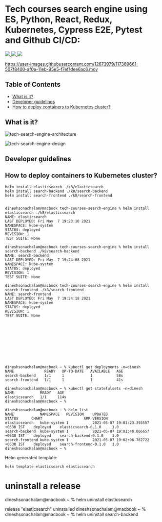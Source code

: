# Tech courses search engine using ES, Python, React, Redux, Kubernetes, Cypress E2E, Pytest and Github CI/CD:

<p>
  <a href="https://github.com/dineshsonachalam/tech-courses-search-engine/actions" alt="CI/CD status">
      <img src="https://github.com/dineshsonachalam/tech-courses-search-engine/actions/workflows/k8-deploy.yml/badge.svg" />
  </a>
  <a href="https://www.python.org/downloads/release/python-390/" alt="Python 3.9">
      <img src="https://img.shields.io/badge/python-3.9-blue.svg" />
  </a>
  <a href="https://hub.docker.com/repository/docker/dineshsonachalam/tech-courses-search-engine-backend" alt="Docker pulls">
      <img src="https://img.shields.io/docker/pulls/dineshsonachalam/tech-courses-search-engine-backend.svg" />
  </a>
</p>
 

https://user-images.githubusercontent.com/12673979/117389661-507f8400-af0a-11eb-95e5-f7ef1dee6ac6.mov

## Table of Contents
- [What is it?](#what-is-it)
- [Developer guidelines](#development-guidelines)
- [How to deploy containers to Kubernetes cluster?](#how-to-use-it)

## What is it?
![tech-search-engine-architecture](https://user-images.githubusercontent.com/12673979/117518002-c0017c00-afbb-11eb-97f3-14c253cad321.png)

![tech-search-engine-design](https://user-images.githubusercontent.com/12673979/117521109-ae26d580-afc9-11eb-8dbd-663eeabaf0ff.png)




## Developer guidelines

## How to deploy containers to Kubernetes cluster?


```
helm install elasticsearch ./k8/elasticsearch
helm install search-backend ./k8/search-backend
helm install search-frontend ./k8/search-frontend


dineshsonachalam@macbook tech-courses-search-engine % helm install elasticsearch ./k8/elasticsearch
NAME: elasticsearch
LAST DEPLOYED: Fri May  7 19:23:10 2021
NAMESPACE: kube-system
STATUS: deployed
REVISION: 1
TEST SUITE: None

dineshsonachalam@macbook tech-courses-search-engine % helm install search-backend ./k8/search-backend
NAME: search-backend
LAST DEPLOYED: Fri May  7 19:24:08 2021
NAMESPACE: kube-system
STATUS: deployed
REVISION: 1
TEST SUITE: None

dineshsonachalam@macbook tech-courses-search-engine % helm install search-frontend ./k8/search-frontend
NAME: search-frontend
LAST DEPLOYED: Fri May  7 19:24:18 2021
NAMESPACE: kube-system
STATUS: deployed
REVISION: 1
TEST SUITE: None











dineshsonachalam@macbook ~ % kubectl get deployments -n=dinesh
NAME              READY   UP-TO-DATE   AVAILABLE   AGE
search-backend    1/1     1            1           58s
search-frontend   1/1     1            1           41s

dineshsonachalam@macbook ~ % kubectl get statefulsets -n=dinesh
NAME            READY   AGE
elasticsearch   1/1     114s
dineshsonachalam@macbook ~ %
```

```
dineshsonachalam@macbook ~ % helm list
NAME           	NAMESPACE  	REVISION	UPDATED                             	STATUS  	CHART                	APP VERSION
elasticsearch  	kube-system	1       	2021-05-07 19:01:23.393557 +0530 IST	deployed	elasticsearch-0.1.0  	1.0
search-backend 	kube-system	1       	2021-05-07 19:01:48.866657 +0530 IST	deployed	search-backend-0.1.0 	1.0
search-frontend	kube-system	1       	2021-05-07 19:02:06.762722 +0530 IST	deployed	search-frontend-0.1.0	1.0
dineshsonachalam@macbook ~ %
```


Helm generated template:
```
helm template elasticsearch elasticsearch
```

# uninstall a release

dineshsonachalam@macbook ~ % helm uninstall elasticsearch

release "elasticsearch" uninstalled
dineshsonachalam@macbook ~ %
dineshsonachalam@macbook ~ % helm uninstall search-backend
